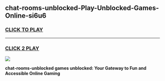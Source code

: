 
## chat-rooms-unblocked-Play-Unblocked-Games-Online-si6u6
<h3>
<a href="https://premium76.site?title=chat-rooms-unblocked&ref=25A">CLICK TO PLAY</a></h3>
<hr>

<h3>
<a href="https://premium76.site?title=chat-rooms-unblocked&ref=25A">CLICK 2 PLAY</a>
  
</h3>

<a href="https://premium76.site?title=chat-rooms-unblocked&ref=25A"><img src="https://clearcache.store/games.png"></a>


**chat-rooms-unblocked games unblocked: Your Gateway to Fun and Accessible Online Gaming**
